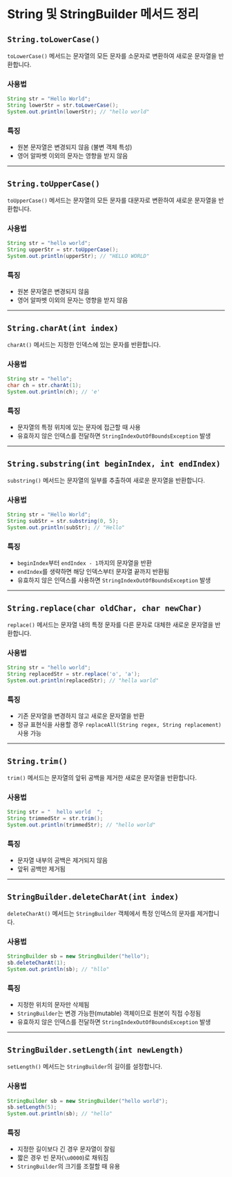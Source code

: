 # String 및 StringBuilder 메서드 정리

## `String.toLowerCase()`
`toLowerCase()` 메서드는 문자열의 모든 문자를 소문자로 변환하여 새로운 문자열을 반환합니다.

### 사용법
```java
String str = "Hello World";
String lowerStr = str.toLowerCase();
System.out.println(lowerStr); // "hello world"
```

### 특징
- 원본 문자열은 변경되지 않음 (불변 객체 특성)
- 영어 알파벳 이외의 문자는 영향을 받지 않음

---

## `String.toUpperCase()`
`toUpperCase()` 메서드는 문자열의 모든 문자를 대문자로 변환하여 새로운 문자열을 반환합니다.

### 사용법
```java
String str = "hello world";
String upperStr = str.toUpperCase();
System.out.println(upperStr); // "HELLO WORLD"
```

### 특징
- 원본 문자열은 변경되지 않음
- 영어 알파벳 이외의 문자는 영향을 받지 않음

---

## `String.charAt(int index)`
`charAt()` 메서드는 지정한 인덱스에 있는 문자를 반환합니다.

### 사용법
```java
String str = "hello";
char ch = str.charAt(1);
System.out.println(ch); // 'e'
```

### 특징
- 문자열의 특정 위치에 있는 문자에 접근할 때 사용
- 유효하지 않은 인덱스를 전달하면 `StringIndexOutOfBoundsException` 발생

---

## `String.substring(int beginIndex, int endIndex)`
`substring()` 메서드는 문자열의 일부를 추출하여 새로운 문자열을 반환합니다.

### 사용법
```java
String str = "Hello World";
String subStr = str.substring(0, 5);
System.out.println(subStr); // "Hello"
```

### 특징
- `beginIndex`부터 `endIndex - 1`까지의 문자열을 반환
- `endIndex`를 생략하면 해당 인덱스부터 문자열 끝까지 반환됨
- 유효하지 않은 인덱스를 사용하면 `StringIndexOutOfBoundsException` 발생

---

## `String.replace(char oldChar, char newChar)`
`replace()` 메서드는 문자열 내의 특정 문자를 다른 문자로 대체한 새로운 문자열을 반환합니다.

### 사용법
```java
String str = "hello world";
String replacedStr = str.replace('o', 'a');
System.out.println(replacedStr); // "hella warld"
```

### 특징
- 기존 문자열을 변경하지 않고 새로운 문자열을 반환
- 정규 표현식을 사용할 경우 `replaceAll(String regex, String replacement)` 사용 가능

---

## `String.trim()`
`trim()` 메서드는 문자열의 앞뒤 공백을 제거한 새로운 문자열을 반환합니다.

### 사용법
```java
String str = "  hello world  ";
String trimmedStr = str.trim();
System.out.println(trimmedStr); // "hello world"
```

### 특징
- 문자열 내부의 공백은 제거되지 않음
- 앞뒤 공백만 제거됨

---

## `StringBuilder.deleteCharAt(int index)`
`deleteCharAt()` 메서드는 `StringBuilder` 객체에서 특정 인덱스의 문자를 제거합니다.

### 사용법
```java
StringBuilder sb = new StringBuilder("hello");
sb.deleteCharAt(1);
System.out.println(sb); // "hllo"
```

### 특징
- 지정한 위치의 문자만 삭제됨
- `StringBuilder`는 변경 가능한(mutable) 객체이므로 원본이 직접 수정됨
- 유효하지 않은 인덱스를 전달하면 `StringIndexOutOfBoundsException` 발생

---

## `StringBuilder.setLength(int newLength)`
`setLength()` 메서드는 `StringBuilder`의 길이를 설정합니다.

### 사용법
```java
StringBuilder sb = new StringBuilder("hello world");
sb.setLength(5);
System.out.println(sb); // "hello"
```

### 특징
- 지정한 길이보다 긴 경우 문자열이 잘림
- 짧은 경우 빈 문자(`\u0000`)로 채워짐
- `StringBuilder`의 크기를 조절할 때 유용

